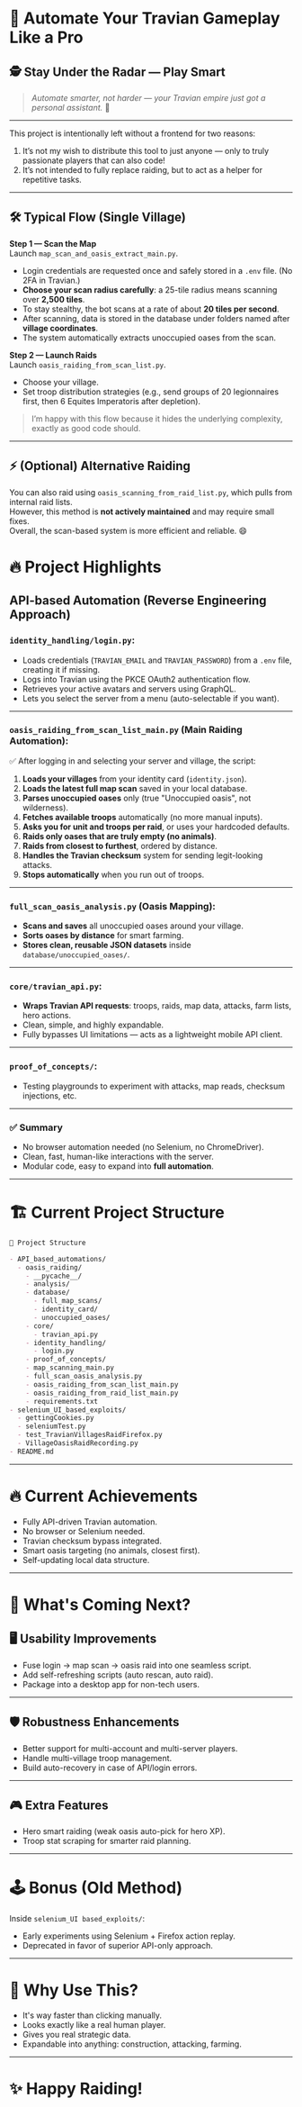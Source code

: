 # 🚀 Automate Your Travian Gameplay Like a Pro
## 🕵️ Stay Under the Radar — Play Smart

> *Automate smarter, not harder — your Travian empire just got a personal assistant.* 🌟

---

This project is intentionally left without a frontend for two reasons:
1. It’s not my wish to distribute this tool to just anyone — only to truly passionate players that can also code!
2. It’s not intended to fully replace raiding, but to act as a helper for repetitive tasks.

---

## 🛠 Typical Flow (Single Village)

**Step 1 — Scan the Map**  
Launch `map_scan_and_oasis_extract_main.py`.  
- Login credentials are requested once and safely stored in a `.env` file. (No 2FA in Travian.)  
- **Choose your scan radius carefully**: a 25-tile radius means scanning over **2,500 tiles**.  
- To stay stealthy, the bot scans at a rate of about **20 tiles per second**.  
- After scanning, data is stored in the database under folders named after **village coordinates**.  
- The system automatically extracts unoccupied oases from the scan.

**Step 2 — Launch Raids**  
Launch `oasis_raiding_from_scan_list.py`.  
- Choose your village.  
- Set troop distribution strategies (e.g., send groups of 20 legionnaires first, then 6 Equites Imperatoris after depletion).

> I’m happy with this flow because it hides the underlying complexity, exactly as good code should.

---

## ⚡ (Optional) Alternative Raiding

You can also raid using `oasis_scanning_from_raid_list.py`, which pulls from internal raid lists.  
However, this method is **not actively maintained** and may require small fixes.  
Overall, the scan-based system is more efficient and reliable. 😄


# 🔥 Project Highlights

## API-based Automation (Reverse Engineering Approach)

### `identity_handling/login.py`:
- Loads credentials (`TRAVIAN_EMAIL` and `TRAVIAN_PASSWORD`) from a `.env` file, creating it if missing.
- Logs into Travian using the PKCE OAuth2 authentication flow.
- Retrieves your active avatars and servers using GraphQL.
- Lets you select the server from a menu (auto-selectable if you want).

---

### `oasis_raiding_from_scan_list_main.py` (Main Raiding Automation):

✅ After logging in and selecting your server and village, the script:
1. **Loads your villages** from your identity card (`identity.json`).
2. **Loads the latest full map scan** saved in your local database.
3. **Parses unoccupied oases** only (true "Unoccupied oasis", not wilderness).
4. **Fetches available troops** automatically (no more manual inputs).
5. **Asks you for unit and troops per raid**, or uses your hardcoded defaults.
6. **Raids only oases that are truly empty (no animals)**.
7. **Raids from closest to furthest**, ordered by distance.
8. **Handles the Travian checksum** system for sending legit-looking attacks.
9. **Stops automatically** when you run out of troops.

---

### `full_scan_oasis_analysis.py` (Oasis Mapping):

- **Scans and saves** all unoccupied oases around your village.
- **Sorts oases by distance** for smart farming.
- **Stores clean, reusable JSON datasets** inside `database/unoccupied_oases/`.

---

### `core/travian_api.py`:

- **Wraps Travian API requests**: troops, raids, map data, attacks, farm lists, hero actions.
- Clean, simple, and highly expandable.
- Fully bypasses UI limitations — acts as a lightweight mobile API client.

---

### `proof_of_concepts/`:

- Testing playgrounds to experiment with attacks, map reads, checksum injections, etc.

---

### ✅ Summary

- No browser automation needed (no Selenium, no ChromeDriver).
- Clean, fast, human-like interactions with the server.
- Modular code, easy to expand into **full automation**.

---

# 🏗 Current Project Structure

```markdown
📂 Project Structure

- API_based_automations/
  - oasis_raiding/
    - __pycache__/
    - analysis/
    - database/
      - full_map_scans/
      - identity_card/
      - unoccupied_oases/
    - core/
      - travian_api.py
    - identity_handling/
      - login.py
    - proof_of_concepts/
    - map_scanning_main.py
    - full_scan_oasis_analysis.py
    - oasis_raiding_from_scan_list_main.py
    - oasis_raiding_from_raid_list_main.py
    - requirements.txt
- selenium_UI_based_exploits/
  - gettingCookies.py
  - seleniumTest.py
  - test_TravianVillagesRaidFirefox.py
  - VillageOasisRaidRecording.py
- README.md
```
---


# 🔥 Current Achievements

- Fully API-driven Travian automation.
- No browser or Selenium needed.
- Travian checksum bypass integrated.
- Smart oasis targeting (no animals, closest first).
- Self-updating local data structure.

---

# 🧩 What's Coming Next?

## 🖥 Usability Improvements
- Fuse login → map scan → oasis raid into one seamless script.
- Add self-refreshing scripts (auto rescan, auto raid).
- Package into a desktop app for non-tech users.

---

## 🛡 Robustness Enhancements
- Better support for multi-account and multi-server players.
- Handle multi-village troop management.
- Build auto-recovery in case of API/login errors.

---

## 🎮 Extra Features
- Hero smart raiding (weak oasis auto-pick for hero XP).
- Troop stat scraping for smarter raid planning.

---

# 🕹 Bonus (Old Method)

Inside `selenium_UI based_exploits/`:
- Early experiments using Selenium + Firefox action replay.
- Deprecated in favor of superior API-only approach.

---

# 🎯 Why Use This?

- It's way faster than clicking manually.
- Looks exactly like a real human player.
- Gives you real strategic data.
- Expandable into anything: construction, attacking, farming.

---

# ✨ Happy Raiding!

